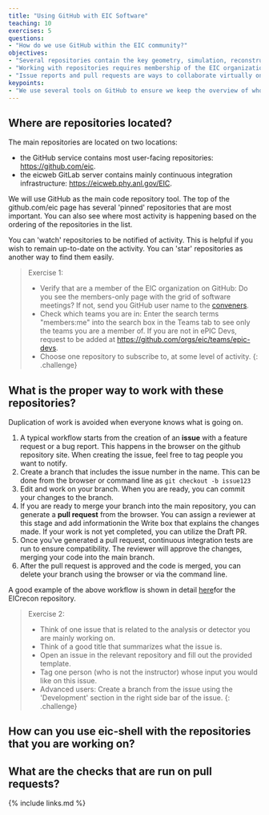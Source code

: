 ```yaml
---
title: "Using GitHub with EIC Software"
teaching: 10
exercises: 5
questions:
- "How do we use GitHub within the EIC community?"
objectives:
- "Several repositories contain the key geometry, simulation, reconstruction, and analysis software."
- "Working with repositories requires membership of the EIC organization on GitHub."
- "Issue reports and pull requests are ways to collaborate virtually on collaboration software tools."
keypoints:
- "We use several tools on GitHub to ensure we keep the overview of who does what work."
---
```

## Where are repositories located?
The main repositories are located on two locations:
- the GitHub service contains most user-facing repositories: https://github.com/eic.
- the eicweb GitLab server contains mainly continuous integration infrastructure: https://eicweb.phy.anl.gov/EIC.

We will use GitHub as the main code repository tool. The top of the github.com/eic page has several 'pinned' repositories that are most important. You can also see where most activity is happening based on the ordering of the repositories in the list.

You can 'watch' repositories to be notified of activity. This is helpful if you wish to remain up-to-date on the activity. You can 'star' repositories as another way to find them easily.

> Exercise 1:
> - Verify that are a member of the EIC organization on GitHub: Do you see the members-only page with the grid of software meetings? If not, send you GitHub user name to the [conveners](mailto:eic-software-l-request@lists.bnl.gov).
> - Check which teams you are in: Enter the search terms "members:me" into the search box in the Teams tab to see only the teams you are a member of. If you are not in ePIC Devs, request to be added at https://github.com/orgs/eic/teams/epic-devs.
> - Choose one repository to subscribe to, at some level of activity.
{: .challenge}

## What is the proper way to work with these repositories?
Duplication of work is avoided when everyone knows what is going on.

1. A typical workflow starts from the creation of an **issue** with a feature request or a bug report. This happens in the browser on the github repository site. When creating the issue, feel free to tag people you want to notify.
1. Create a branch that includes the issue number in the name. This can be done from the browser or command line as `git checkout -b issue123`
1. Edit and work on your branch. When you are ready, you can commit your changes to the branch.
1. If you are ready to merge your branch into the main repository, you can generate a **pull request** from the browser. You can assign a reviewer at this stage and add informationin the Write box that explains the changes made. If your work is not yet completed, you can utilize the Draft PR.
1. Once you've generated a pull request, continuous integration tests are run to ensure compatibility. The reviewer will approve the changes, merging your code into the main branch.
1. After the pull request is approved and the code is merged, you can delete your branch using the browser or via the command line.

A good example of the above workflow is shown in detail [here](https://eic.github.io/tutorial-jana2/05-contributing/index.html)for the EICrecon repository.

> Exercise 2:
> - Think of one issue that is related to the analysis or detector you are mainly working on.
> - Think of a good title that summarizes what the issue is.
> - Open an issue in the relevant repository and fill out the provided template.
> - Tag one person (who is not the instructor) whose input you would like on this issue.
> - Advanced users: Create a branch from the issue using the 'Development' section in the right side bar of the issue.
{: .challenge}

## How can you use eic-shell with the repositories that you are working on?

## What are the checks that are run on pull requests?

{% include links.md %}
